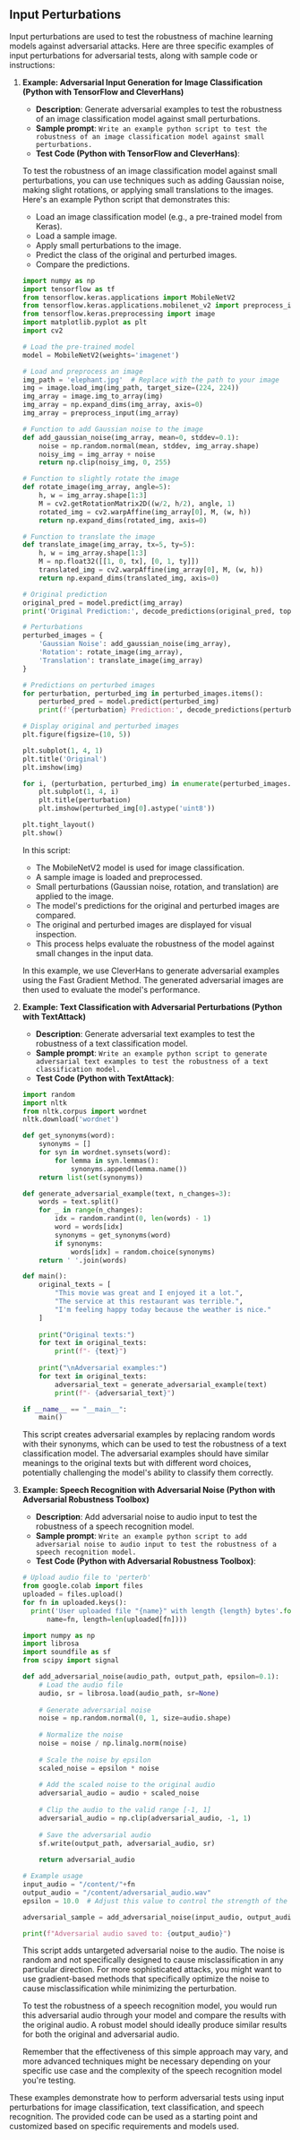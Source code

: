 ## Input Perturbations
Input perturbations are used to test the robustness of machine learning models against adversarial attacks. Here are three specific examples of input perturbations for adversarial tests, along with sample code or instructions:

1. **Example: Adversarial Input Generation for Image Classification (Python with TensorFlow and CleverHans)**

   - **Description**: Generate adversarial examples to test the robustness of an image classification model against small perturbations.
   - **Sample prompt**: ```Write an example python script to test the robustness of an image classification model against small perturbations.```
   - **Test Code (Python with TensorFlow and CleverHans)**:

   To test the robustness of an image classification model against small perturbations, you can use techniques such as adding Gaussian noise, making slight rotations, or applying small translations to the images. Here's an example Python script that demonstrates this:

   - Load an image classification model (e.g., a pre-trained model from Keras).
   - Load a sample image.
   - Apply small perturbations to the image.
   - Predict the class of the original and perturbed images.
   - Compare the predictions.

   ```python
   import numpy as np
   import tensorflow as tf
   from tensorflow.keras.applications import MobileNetV2
   from tensorflow.keras.applications.mobilenet_v2 import preprocess_input, decode_predictions
   from tensorflow.keras.preprocessing import image
   import matplotlib.pyplot as plt
   import cv2
   
   # Load the pre-trained model
   model = MobileNetV2(weights='imagenet')
   
   # Load and preprocess an image
   img_path = 'elephant.jpg'  # Replace with the path to your image
   img = image.load_img(img_path, target_size=(224, 224))
   img_array = image.img_to_array(img)
   img_array = np.expand_dims(img_array, axis=0)
   img_array = preprocess_input(img_array)
   
   # Function to add Gaussian noise to the image
   def add_gaussian_noise(img_array, mean=0, stddev=0.1):
       noise = np.random.normal(mean, stddev, img_array.shape)
       noisy_img = img_array + noise
       return np.clip(noisy_img, 0, 255)
   
   # Function to slightly rotate the image
   def rotate_image(img_array, angle=5):
       h, w = img_array.shape[1:3]
       M = cv2.getRotationMatrix2D((w/2, h/2), angle, 1)
       rotated_img = cv2.warpAffine(img_array[0], M, (w, h))
       return np.expand_dims(rotated_img, axis=0)
   
   # Function to translate the image
   def translate_image(img_array, tx=5, ty=5):
       h, w = img_array.shape[1:3]
       M = np.float32([[1, 0, tx], [0, 1, ty]])
       translated_img = cv2.warpAffine(img_array[0], M, (w, h))
       return np.expand_dims(translated_img, axis=0)
   
   # Original prediction
   original_pred = model.predict(img_array)
   print('Original Prediction:', decode_predictions(original_pred, top=1)[0])
   
   # Perturbations
   perturbed_images = {
       'Gaussian Noise': add_gaussian_noise(img_array),
       'Rotation': rotate_image(img_array),
       'Translation': translate_image(img_array)
   }
   
   # Predictions on perturbed images
   for perturbation, perturbed_img in perturbed_images.items():
       perturbed_pred = model.predict(perturbed_img)
       print(f'{perturbation} Prediction:', decode_predictions(perturbed_pred, top=1)[0])
   
   # Display original and perturbed images
   plt.figure(figsize=(10, 5))
   
   plt.subplot(1, 4, 1)
   plt.title('Original')
   plt.imshow(img)
   
   for i, (perturbation, perturbed_img) in enumerate(perturbed_images.items(), start=2):
       plt.subplot(1, 4, i)
       plt.title(perturbation)
       plt.imshow(perturbed_img[0].astype('uint8'))
   
   plt.tight_layout()
   plt.show()
   ```
   In this script:
   - The MobileNetV2 model is used for image classification.
   - A sample image is loaded and preprocessed.
   - Small perturbations (Gaussian noise, rotation, and translation) are applied to the image.
   - The model's predictions for the original and perturbed images are compared.
   - The original and perturbed images are displayed for visual inspection.
   - This process helps evaluate the robustness of the model against small changes in the input data.

   In this example, we use CleverHans to generate adversarial examples using the Fast Gradient Method. The generated adversarial images are then used to evaluate the model's performance.

2. **Example: Text Classification with Adversarial Perturbations (Python with TextAttack)**

   - **Description**: Generate adversarial text examples to test the robustness of a text classification model.
   - **Sample prompt**: ```Write an example python script to generate adversarial text examples to test the robustness of a text classification model.```
   - **Test Code (Python with TextAttack)**:

   ```python
   import random
   import nltk
   from nltk.corpus import wordnet
   nltk.download('wordnet')
   
   def get_synonyms(word):
       synonyms = []
       for syn in wordnet.synsets(word):
           for lemma in syn.lemmas():
               synonyms.append(lemma.name())
       return list(set(synonyms))
   
   def generate_adversarial_example(text, n_changes=3):
       words = text.split()
       for _ in range(n_changes):
           idx = random.randint(0, len(words) - 1)
           word = words[idx]
           synonyms = get_synonyms(word)
           if synonyms:
               words[idx] = random.choice(synonyms)
       return ' '.join(words)
   
   def main():
       original_texts = [
           "This movie was great and I enjoyed it a lot.",
           "The service at this restaurant was terrible.",
           "I'm feeling happy today because the weather is nice."
       ]
       
       print("Original texts:")
       for text in original_texts:
           print(f"- {text}")
       
       print("\nAdversarial examples:")
       for text in original_texts:
           adversarial_text = generate_adversarial_example(text)
           print(f"- {adversarial_text}")
   
   if __name__ == "__main__":
       main()
   ```

   This script creates adversarial examples by replacing random words with their synonyms, which can be used to test the robustness of a text classification model. The adversarial examples should have similar meanings to the original texts but with different word choices, potentially challenging the model's ability to classify them correctly.

3. **Example: Speech Recognition with Adversarial Noise (Python with Adversarial Robustness Toolbox)**

   - **Description**: Add adversarial noise to audio input to test the robustness of a speech recognition model.
   - **Sample prompt**: ```Write an example python script to add adversarial noise to audio input to test the robustness of a speech recognition model.```
   - **Test Code (Python with Adversarial Robustness Toolbox)**:

   ```python
   # Upload audio file to 'perterb'
   from google.colab import files
   uploaded = files.upload()
   for fn in uploaded.keys():
     print('User uploaded file "{name}" with length {length} bytes'.format(
         name=fn, length=len(uploaded[fn])))
   
   import numpy as np
   import librosa
   import soundfile as sf
   from scipy import signal
   
   def add_adversarial_noise(audio_path, output_path, epsilon=0.1):
       # Load the audio file
       audio, sr = librosa.load(audio_path, sr=None)
       
       # Generate adversarial noise
       noise = np.random.normal(0, 1, size=audio.shape)
       
       # Normalize the noise
       noise = noise / np.linalg.norm(noise)
       
       # Scale the noise by epsilon
       scaled_noise = epsilon * noise
       
       # Add the scaled noise to the original audio
       adversarial_audio = audio + scaled_noise
       
       # Clip the audio to the valid range [-1, 1]
       adversarial_audio = np.clip(adversarial_audio, -1, 1)
       
       # Save the adversarial audio
       sf.write(output_path, adversarial_audio, sr)
       
       return adversarial_audio
   
   # Example usage
   input_audio = "/content/"+fn
   output_audio = "/content/adversarial_audio.wav"
   epsilon = 10.0  # Adjust this value to control the strength of the adversarial noise
   
   adversarial_sample = add_adversarial_noise(input_audio, output_audio, epsilon)
   
   print(f"Adversarial audio saved to: {output_audio}")
   ```

   This script adds untargeted adversarial noise to the audio. The noise is random and not specifically designed to cause misclassification in any particular direction. For more sophisticated attacks, you might want to use gradient-based methods that specifically optimize the noise to cause misclassification while minimizing the perturbation.
   
   To test the robustness of a speech recognition model, you would run this adversarial audio through your model and compare the results with the original audio. A robust model should ideally produce similar results for both the original and adversarial audio.
   
   Remember that the effectiveness of this simple approach may vary, and more advanced techniques might be necessary depending on your specific use case and the complexity of the speech recognition model you're testing.

These examples demonstrate how to perform adversarial tests using input perturbations for image classification, text classification, and speech recognition. The provided code can be used as a starting point and customized based on specific requirements and models used.
